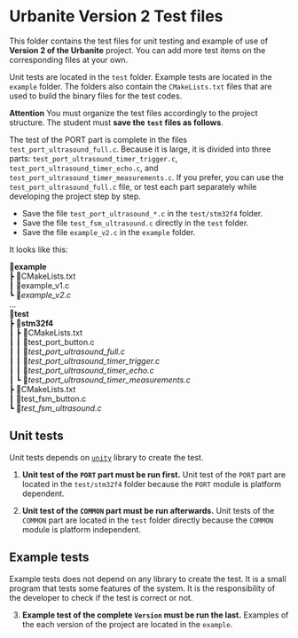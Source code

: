 # Urbanite Version 2 Test files

This folder contains the test files for unit testing and example of use of **Version 2 of the Urbanite** project. You can add more test items on the corresponding files at your own.

Unit tests are located in the `test` folder. Example tests are located in the `example` folder. The folders also contain the `CMakeLists.txt` files that are used to build the binary files for the test codes.

**Attention**
You must organize the test files accordingly to the project structure. The student must **save the `test` files as follows**.

The test of the PORT part is complete in the files `test_port_ultrasound_full.c`. Because it is large, it is divided into three parts: `test_port_ultrasound_timer_trigger.c`, `test_port_ultrasound_timer_echo.c`, and `test_port_ultrasound_timer_measurements.c`. If you prefer, you can use the `test_port_ultrasound_full.c` file, or test each part separately while developing the project step by step.

- Save the file `test_port_ultrasound_*.c` in the `test/stm32f4` folder.
- Save the file `test_fsm_ultrasound.c` directly in the `test` folder.
- Save the file `example_v2.c` in the `example` folder.

It looks like this:

📂**example**  
 ┣ 📜CMakeLists.txt  
 ┃ 📑example_v1.c  
 ┗ 📑*example_v2.c*  
 ...  
 📂**test**  
 ┣ 📂**stm32f4**  
 ┃ ┣ 📜CMakeLists.txt  
 ┃ ┃ 📑test_port_button.c  
 ┃ ┃ 📑*test_port_ultrasound_full.c*  
 ┃ ┃ 📑*test_port_ultrasound_timer_trigger.c*  
 ┃ ┃ 📑*test_port_ultrasound_timer_echo.c*  
 ┃ ┗ 📑*test_port_ultrasound_timer_measurements.c*  
 ┣ 📜CMakeLists.txt  
 ┃ 📑test_fsm_button.c  
 ┗ 📑*test_fsm_ultrasound.c*  

## Unit tests

Unit tests depends on [`unity`](https://github.com/ThrowTheSwitch/Unity) library to create the test.

1. **Unit test of the `PORT` part must be run first.** Unit test of the `PORT` part are located in the `test/stm32f4` folder because the `PORT` module is platform dependent.

2. **Unit test of the `COMMON` part must be run afterwards.** Unit tests of the `COMMON` part are located in the `test` folder directly because the `COMMON` module is platform independent.

## Example tests

Example tests does not depend on any library to create the test. It is a small program that tests some features of the system. It is the responsibility of the developer to check if the test is correct or not.

3. **Example test of the complete `Version` must be run the last.** Examples of the each version of the project are located in the `example`.
